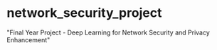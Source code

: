 # network_security_project
"Final Year Project - Deep Learning for Network Security and Privacy Enhancement"
